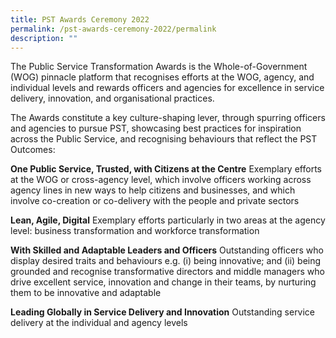```yaml
---
title: PST Awards Ceremony 2022
permalink: /pst-awards-ceremony-2022/permalink
description: ""
---
```

The Public Service Transformation Awards is the Whole-of-Government (WOG) pinnacle platform that recognises efforts at the WOG, agency, and individual levels and rewards officers and agencies for excellence in service delivery, innovation, and organisational practices. 

The Awards constitute a key culture-shaping lever, through spurring officers and agencies to pursue PST, showcasing best practices for inspiration across the Public Service, and recognising behaviours that reflect the PST Outcomes:

**One Public Service, Trusted, with Citizens at the Centre**
Exemplary efforts at the WOG or cross-agency level, which involve officers working across agency lines in new ways to help citizens and businesses, and which involve co-creation or co-delivery with the people and private sectors

**Lean, Agile, Digital**
Exemplary efforts particularly in two areas at the agency level: business transformation and workforce transformation

**With Skilled and Adaptable Leaders and Officers**
Outstanding officers who display desired traits and behaviours e.g. (i) being innovative; and (ii) being grounded and recognise transformative directors and middle managers who drive excellent service, innovation and change in their teams, by nurturing them to be innovative and adaptable

**Leading Globally in Service Delivery and Innovation**
Outstanding service delivery at the individual and agency levels